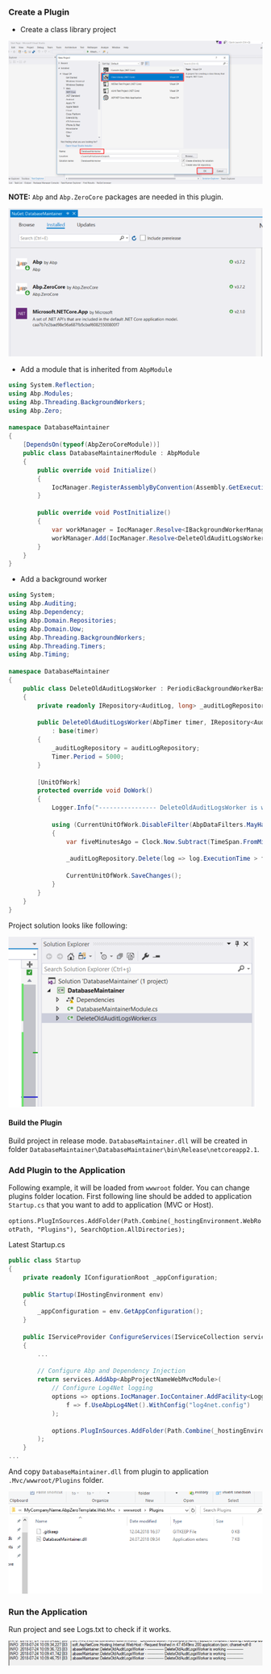 ### Create a Plugin

- Create a class library project

<img src="images/create-plugin-project.png" alt="create-plugin-project" class="img-thumbnail" />

**NOTE:** `Abp` and `Abp.ZeroCore` packages are needed in this plugin.

<img src="images/plugin-nuget-packages.png" alt="plugin-nuget-packages" class="img-thumbnail" />

- Add a module that is inherited from `AbpModule`

```c#
using System.Reflection;
using Abp.Modules;
using Abp.Threading.BackgroundWorkers;
using Abp.Zero;

namespace DatabaseMaintainer
{
    [DependsOn(typeof(AbpZeroCoreModule))]
    public class DatabaseMaintainerModule : AbpModule
    {
        public override void Initialize()
        {
            IocManager.RegisterAssemblyByConvention(Assembly.GetExecutingAssembly());
        }

        public override void PostInitialize()
        {
            var workManager = IocManager.Resolve<IBackgroundWorkerManager>();
            workManager.Add(IocManager.Resolve<DeleteOldAuditLogsWorker>());
        }
    }
}
```

- Add a background worker 

````c#
using System;
using Abp.Auditing;
using Abp.Dependency;
using Abp.Domain.Repositories;
using Abp.Domain.Uow;
using Abp.Threading.BackgroundWorkers;
using Abp.Threading.Timers;
using Abp.Timing;

namespace DatabaseMaintainer
{
    public class DeleteOldAuditLogsWorker : PeriodicBackgroundWorkerBase, ISingletonDependency
    {
        private readonly IRepository<AuditLog, long> _auditLogRepository;

        public DeleteOldAuditLogsWorker(AbpTimer timer, IRepository<AuditLog, long> auditLogRepository)
            : base(timer)
        {
            _auditLogRepository = auditLogRepository;
            Timer.Period = 5000;
        }

        [UnitOfWork]
        protected override void DoWork()
        {
            Logger.Info("---------------- DeleteOldAuditLogsWorker is working ----------------");

            using (CurrentUnitOfWork.DisableFilter(AbpDataFilters.MayHaveTenant))
            {
                var fiveMinutesAgo = Clock.Now.Subtract(TimeSpan.FromMinutes(5));

                _auditLogRepository.Delete(log => log.ExecutionTime > fiveMinutesAgo);

                CurrentUnitOfWork.SaveChanges();
            }
        }
    }
}
````

Project solution looks like following:

<img src="images/plugin-solution.png" alt="plugin-solution" class="img-thumbnail" />

#### Build the Plugin

Build project in release mode. `DatabaseMaintainer.dll` will be created in folder 
`DatabaseMaintainer\DatabaseMaintainer\bin\Release\netcoreapp2.1`.

### Add Plugin to the Application

Following example, it will be loaded from `wwwroot` folder. You can change plugins folder location.
First following line should be added to application `Startup.cs` that you want to add to application (MVC or Host). 

`options.PlugInSources.AddFolder(Path.Combine(_hostingEnvironment.WebRootPath, "Plugins"), SearchOption.AllDirectories);`

Latest Startup.cs  

```c#
public class Startup
{
    private readonly IConfigurationRoot _appConfiguration;

    public Startup(IHostingEnvironment env)
    {
        _appConfiguration = env.GetAppConfiguration();
    }

    public IServiceProvider ConfigureServices(IServiceCollection services)
    {
        ...

        // Configure Abp and Dependency Injection
        return services.AddAbp<AbpProjectNameWebMvcModule>(
            // Configure Log4Net logging
            options => options.IocManager.IocContainer.AddFacility<LoggingFacility>(
                f => f.UseAbpLog4Net().WithConfig("log4net.config")
            );

            options.PlugInSources.AddFolder(Path.Combine(_hostingEnvironment.WebRootPath, "Plugins"), SearchOption.AllDirectories);
        );
    }
...
```

And copy `DatabaseMaintainer.dll` from plugin to application `.Mvc/wwwroot/Plugins` folder.

<img src="images/plugin-wwwroot.png" alt="plugin-wwwroot" class="img-thumbnail" />

### Run the Application

Run project and see Logs.txt to check if it works.

<img src="images/plugin-log.png" alt="plugin-log" class="img-thumbnail" />
